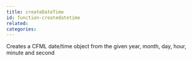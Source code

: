 ```yaml
---
title: createDateTime
id: function-createdatetime
related:
categories:
---
```


Creates a CFML date/time object from the given year, month, day, hour, minute and second